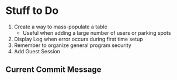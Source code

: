 # Stuff to Do

1. Create a way to mass-populate a table
    - Useful when adding a large number of users or parking spots
2. Display Log when error occurs during first time setup
3. Remember to organize general program security
4. Add Guest Session

## Current Commit Message
